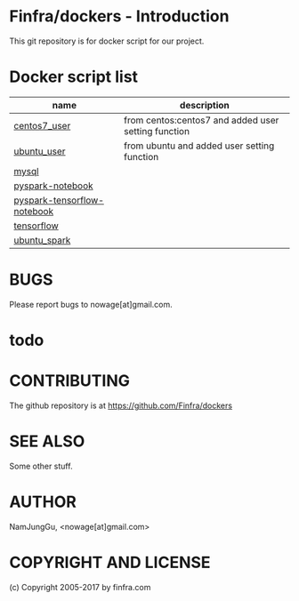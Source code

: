 # Finfra/dockers - Introduction

This git repository is for docker script for our project.

# Docker script list
|name                                                                                                     |description                                            |
|---------------------------------------------------------------------------------------------------------|-------------------------------------------------------|
|[centos7_user](https://github.com/Finfra/dockers/tree/master/centos7_user)                               |from centos:centos7 and added user setting function    |
|[ubuntu_user](https://github.com/Finfra/dockers/tree/master/ubuntu_user)                                 |from ubuntu and added user setting function            |
|[mysql](https://github.com/Finfra/dockers/tree/master/mysql)                                             |                                                       |
|[pyspark-notebook](https://github.com/Finfra/dockers/tree/master/pyspark-notebook)                       |                                                       |
|[pyspark-tensorflow-notebook](https://github.com/Finfra/dockers/tree/master/pyspark-tensorflow-notebook) |                                                       |
|[tensorflow](https://github.com/Finfra/dockers/tree/master/tensorflow)                                   |                                                       |
|[ubuntu_spark](https://github.com/Finfra/dockers/tree/master/ubuntu_spark)                               |                                                       |



# BUGS

Please report bugs to nowage[at]gmail.com.

# todo
# CONTRIBUTING

The github repository is at https://github.com/Finfra/dockers

# SEE ALSO

Some other stuff.

# AUTHOR

NamJungGu, <nowage[at]gmail.com>

# COPYRIGHT AND LICENSE

(c) Copyright 2005-2017 by finfra.com
